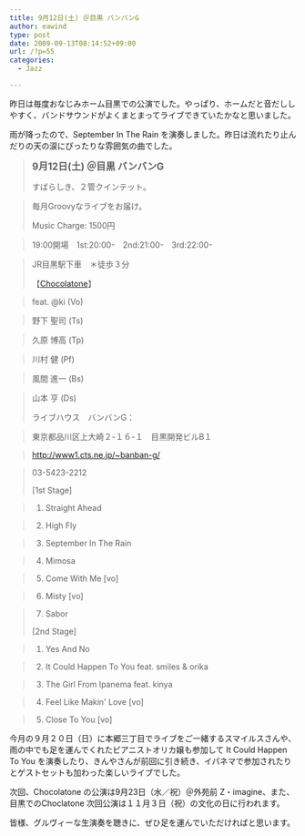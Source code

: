 ```yaml
---
title: 9月12日(土) ＠目黒 バンバンG
author: eawind
type: post
date: 2009-09-13T08:14:52+09:00
url: /?p=55
categories:
  - Jazz

---
```

昨日は毎度おなじみホーム目黒での公演でした。やっぱり、ホームだと音だししやすく、バンドサウンドがよくまとまってライブできていたかなと思いました。

雨が降ったので、September In The Rain を演奏しました。昨日は流れたり止んだりの天の涙にぴったりな雰囲気の曲でした。

> <big><strong>9月12日(土) ＠目黒 バンバンG</strong></big>
> 
> すばらしき、２管クインテット。
  
> 毎月Groovyなライブをお届け。
> 
> Music Charge: 1500円
  
> 19:00開場　1st:20:00-　2nd:21:00-　3rd:22:00-
  
> JR目黒駅下車　＊徒歩３分
> 
> 【[Chocolatone][1]】
  
> feat. @ki (Vo)
  
> 野下 聖司 (Ts)
  
> 久原 博高 (Tp)
  
> 川村 健 (Pf)
  
> 風間 進一 (Bs)
  
> 山本 亨 (Ds)
> 
> ライブハウス　バンバンG：
  
> 東京都品川区上大崎２-１６-１　目黒開発ビルB１
  
> http://www1.cts.ne.jp/~banban-g/
  
> 03-5423-2212
> 
> [1st Stage]
  
> 1. Straight Ahead
  
> 2. High Fly
  
> 3. September In The Rain
  
> 4. Mimosa
  
> 5. Come With Me [vo]
  
> 6. Misty [vo]
  
> 7. Sabor
> 
> [2nd Stage]
  
> 1. Yes And No
  
> 2. It Could Happen To You feat. smiles & orika
  
> 3. The Girl From Ipanema feat. kinya
  
> 4. Feel Like Makin' Love [vo]
  
> 5. Close To You [vo] 

今月の９月２０日（日）に本郷三丁目でライブをご一緒するスマイルスさんや、雨の中でも足を運んでくれたピアニストオリカ嬢も参加して It Could Happen To You を演奏したり、きんやさんが前回に引き続き、イパネマで参加されたりとゲストセットも加わった楽しいライブでした。

次回、Chocolatone の公演は9月23日（水／祝）＠外苑前 Z・imagine、また、目黒でのChoclatone 次回公演は１１月３日（祝）の文化の日に行われます。

皆様、グルヴィーな生演奏を聴きに、ぜひ足を運んでいただければと思います。

 [1]: http://www.eawind.net/?page_id=930

